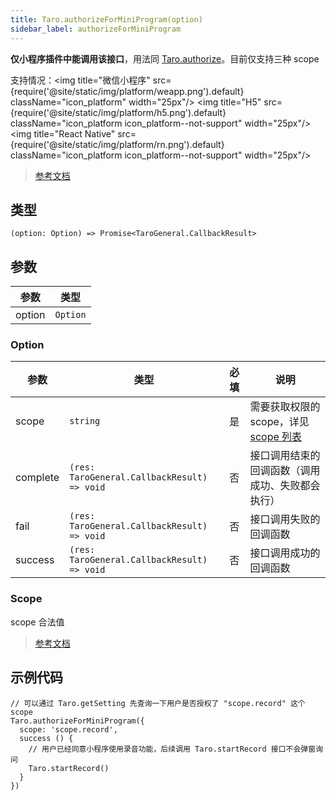 ```yaml
---
title: Taro.authorizeForMiniProgram(option)
sidebar_label: authorizeForMiniProgram
---
```


**仅小程序插件中能调用该接口**，用法同 [Taro.authorize](../authorize)。目前仅支持三种 scope

支持情况：<img title="微信小程序" src={require('@site/static/img/platform/weapp.png').default} className="icon_platform" width="25px"/> <img title="H5" src={require('@site/static/img/platform/h5.png').default} className="icon_platform icon_platform--not-support" width="25px"/> <img title="React Native" src={require('@site/static/img/platform/rn.png').default} className="icon_platform icon_platform--not-support" width="25px"/>

> [参考文档](https://developers.weixin.qq.com/miniprogram/dev/api/open-api/authorize/wx.authorizeForMiniProgram.html)

## 类型

```tsx
(option: Option) => Promise<TaroGeneral.CallbackResult>
```

## 参数

| 参数 | 类型 |
| --- | --- |
| option | `Option` |

### Option

| 参数 | 类型 | 必填 | 说明 |
| --- | --- | :---: | --- |
| scope | `string` | 是 | 需要获取权限的 scope，详见 [scope 列表](https://developers.weixin.qq.com/miniprogram/dev/framework/open-ability/authorize.html#scope-%E5%88%97%E8%A1%A8) |
| complete | `(res: TaroGeneral.CallbackResult) => void` | 否 | 接口调用结束的回调函数（调用成功、失败都会执行） |
| fail | `(res: TaroGeneral.CallbackResult) => void` | 否 | 接口调用失败的回调函数 |
| success | `(res: TaroGeneral.CallbackResult) => void` | 否 | 接口调用成功的回调函数 |

### Scope

scope 合法值

> [参考文档](https://developers.weixin.qq.com/miniprogram/dev/framework/open-ability/authorize.html#scope-%E5%88%97%E8%A1%A8)

## 示例代码

```tsx
// 可以通过 Taro.getSetting 先查询一下用户是否授权了 "scope.record" 这个 scope
Taro.authorizeForMiniProgram({
  scope: 'scope.record',
  success () {
    // 用户已经同意小程序使用录音功能，后续调用 Taro.startRecord 接口不会弹窗询问
    Taro.startRecord()
  }
})
```
